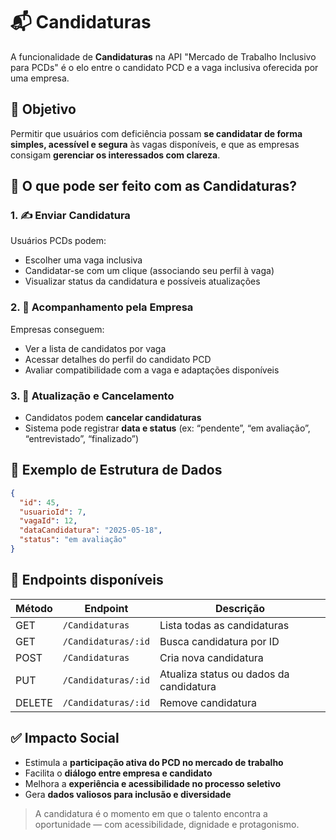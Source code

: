 # 📬 Candidaturas

A funcionalidade de **Candidaturas** na API "Mercado de Trabalho Inclusivo para PCDs" é o elo entre o candidato PCD e a vaga inclusiva oferecida por uma empresa.

## 🎯 Objetivo

Permitir que usuários com deficiência possam **se candidatar de forma simples, acessível e segura** às vagas disponíveis, e que as empresas consigam **gerenciar os interessados com clareza**.

## 📌 O que pode ser feito com as Candidaturas?

### 1. ✍️ Enviar Candidatura

Usuários PCDs podem:

- Escolher uma vaga inclusiva
- Candidatar-se com um clique (associando seu perfil à vaga)
- Visualizar status da candidatura e possíveis atualizações

### 2. 🔎 Acompanhamento pela Empresa

Empresas conseguem:

- Ver a lista de candidatos por vaga
- Acessar detalhes do perfil do candidato PCD
- Avaliar compatibilidade com a vaga e adaptações disponíveis

### 3. 🔄 Atualização e Cancelamento

- Candidatos podem **cancelar candidaturas**
- Sistema pode registrar **data e status** (ex: “pendente”, “em avaliação”, “entrevistado”, “finalizado”)

## 🔐 Exemplo de Estrutura de Dados

```json
{
  "id": 45,
  "usuarioId": 7,
  "vagaId": 12,
  "dataCandidatura": "2025-05-18",
  "status": "em avaliação"
}
```

## 🔧 Endpoints disponíveis

| Método | Endpoint             | Descrição                               |
|--------|----------------------|-----------------------------------------|
| GET    | `/Candidaturas`      | Lista todas as candidaturas             |
| GET    | `/Candidaturas/:id`  | Busca candidatura por ID                |
| POST   | `/Candidaturas`      | Cria nova candidatura                   |
| PUT    | `/Candidaturas/:id`  | Atualiza status ou dados da candidatura |
| DELETE | `/Candidaturas/:id`  | Remove candidatura                      |

## ✅ Impacto Social

- Estimula a **participação ativa do PCD no mercado de trabalho**
- Facilita o **diálogo entre empresa e candidato**
- Melhora a **experiência e acessibilidade no processo seletivo**
- Gera **dados valiosos para inclusão e diversidade**

> A candidatura é o momento em que o talento encontra a oportunidade — com acessibilidade, dignidade e protagonismo.
